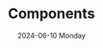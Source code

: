 ---
aliases: 
tags:
categories:
draft: false
slug: 
layout: components
githubrepo: 
keywords: 
type: showcase/components
date:
- 2024-06-10 Monday
description: Components available for wonyoungjang.org
title: Components
lastMod: 2024-06-25
---